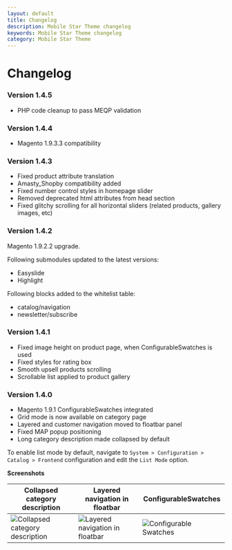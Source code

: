 ```yaml
---
layout: default
title: Changelog
description: Mobile Star Theme changelog
keywords: Mobile Star Theme changelog
category: Mobile Star Theme
---
```


# Changelog

### Version 1.4.5

 -  PHP code cleanup to pass MEQP validation

### Version 1.4.4

 -  Magento 1.9.3.3 compatibility

### Version 1.4.3

-   Fixed product attribute translation
-   Amasty_Shopby compatibility added
-   Fixed number control styles in homepage slider
-   Removed deprecated html attributes from head section
-   Fixed glitchy scrolling for all horizontal sliders
    (related products, gallery images, etc)

### Version 1.4.2

Magento 1.9.2.2 upgrade.

Following submodules updated to the latest versions:

-   Easyslide
-   Highlight

Following blocks added to the whitelist table:

-   catalog/navigation
-   newsletter/subscribe

### Version 1.4.1

-   Fixed image height on product page, when ConfigurableSwatches is used
-   Fixed styles for rating box
-   Smooth upsell products scrolling
-   Scrollable list applied to product gallery

### Version 1.4.0

-   Magento 1.9.1 ConfigurableSwatches integrated
-   Grid mode is now available on category page
-   Layered and customer navigation moved to floatbar panel
-   Fixed MAP popup positioning
-   Long category description made collapsed by default

To enable list mode by default, navigate to
`System > Configuration > Catalog > Frontend` configuration and edit
the `List Mode` option.

**Screenshots**

Collapsed category description | Layered navigation in floatbar | ConfigurableSwatches
-------------------------------|--------------------------------|---------------------
![Collapsed category description][category_description] | ![Layered navigation in floatbar][layered_navigation] | ![Configurable Swatches][swatches]

[category_description]: https://cloud.githubusercontent.com/assets/306080/5677510/4bdae9ae-97f0-11e4-8a82-0a763fe653e0.png
[layered_navigation]: https://cloud.githubusercontent.com/assets/306080/5677511/4bdada0e-97f0-11e4-95c4-5f494a90e504.png
[swatches]: https://cloud.githubusercontent.com/assets/306080/5677509/4bd99180-97f0-11e4-8c90-90873f4a6244.png
